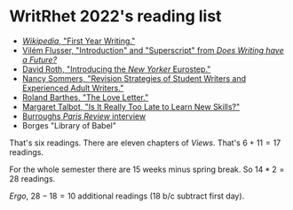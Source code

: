 # WritRhet 2022's reading list

* [*Wikipedia*, "First Year Writing."](https://en.wikipedia.org/wiki/First-year_composition)
* [Vilém Flusser, "Introduction" and "Superscript" from *Does Writing have a Future?*](reading/flusser.pdf)
* [David Roth, "Introducing the *New Yorker* Eurostep."](https://defector.com/introducing-the-new-yorker-eurostep/)
* [Nancy Sommers, "Revision Strategies of Student Writers and Experienced Adult Writers."](reading/sommers.pdf)
* [Roland Barthes, "The Love Letter."](reading/barthes-loveletter.pdf)
* [Margaret Talbot, "Is It Really Too Late to Learn New Skills?"](readings/talbot.pdf)
* [Burroughs *Paris Review* interview](reading/burroughs-interview.pdf)
* Borges "Library of Babel"

That's six readings. There are eleven chapters of *Views*. That's $6 + 11 = 17$ readings.

For the whole semester there are 15 weeks minus spring break. So $14 \ast 2 = 28$ readings.

*Ergo*, $28 - 18 = 10$ additional readings (18 b/c subtract first day). 

